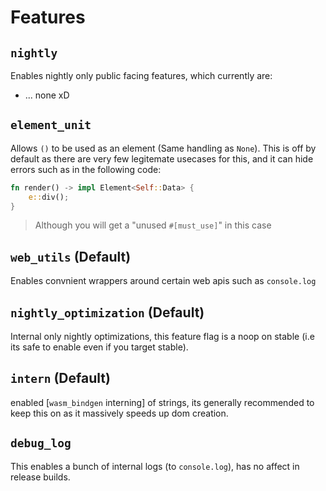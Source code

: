 # Features

## `nightly`
Enables nightly only public facing features, which currently are:
* ... none xD

## `element_unit`
Allows `()` to be used as an element (Same handling as `None`).
This is off by default as there are very few legitemate usecases for this, and it can hide errors such as in the following code:
```rust
fn render() -> impl Element<Self::Data> {
    e::div();
}
```
> Although you will get a "unused `#[must_use]`" in this case

## `web_utils` (Default)
Enables convnient wrappers around certain web apis such as `console.log`

## `nightly_optimization` (Default)
Internal only nightly optimizations, this feature flag is a noop on stable (i.e its safe to enable even if you target stable).

## `intern` (Default)
enabled [`wasm_bindgen` interning] of strings, its generally recommended to keep this on as it massively speeds up dom creation.

## `debug_log`
This enables a bunch of internal logs (to `console.log`), has no affect in release builds.


